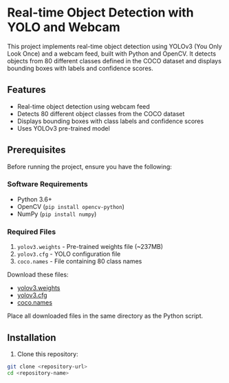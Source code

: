 # Real-time Object Detection with YOLO and Webcam

This project implements real-time object detection using YOLOv3 (You Only Look Once) and a webcam feed, built with Python and OpenCV. It detects objects from 80 different classes defined in the COCO dataset and displays bounding boxes with labels and confidence scores.

## Features
- Real-time object detection using webcam feed
- Detects 80 different object classes from the COCO dataset
- Displays bounding boxes with class labels and confidence scores
- Uses YOLOv3 pre-trained model

## Prerequisites

Before running the project, ensure you have the following:

### Software Requirements
- Python 3.6+
- OpenCV (`pip install opencv-python`)
- NumPy (`pip install numpy`)

### Required Files
1. `yolov3.weights` - Pre-trained weights file (~237MB)
2. `yolov3.cfg` - YOLO configuration file
3. `coco.names` - File containing 80 class names

Download these files:
- [yolov3.weights](https://pjreddie.com/media/files/yolov3.weights)
- [yolov3.cfg](https://github.com/pjreddie/darknet/blob/master/cfg/yolov3.cfg)
- [coco.names](https://github.com/pjreddie/darknet/blob/master/data/coco.names)

Place all downloaded files in the same directory as the Python script.

## Installation

1. Clone this repository:
```bash
git clone <repository-url>
cd <repository-name>
